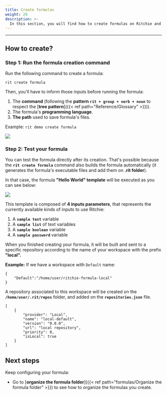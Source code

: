 ```yaml
---
title: Create formulas
weight: 29
description: >-
  In this section, you will find how to create formulas on Ritchie and test them.
---
```


---

## **How to create?**

### **Step 1: Run the formula creation command**

Run the following command to create a formula:

```text
rit create formula
```

Then, you'll have to inform those inputs before running the formula:

1. The **command** (following the **pattern `rit + group + verb + noun`** to respect the [**tree pattern**]({{< ref path="Reference/Glossary" >}})).
2. The formula's **programming language**.
3. **The path** used to save formula's files.

Example: `rit demo create formula`

![](/shared/rit_create_formula.gif)

### **Step 2: Test your formula**

You can test the formula directly after its creation. That's possible because the **`rit create formula`** command also builds the formula automatically (it generates the formula's executable files and add them on **.rit folder**).

In that case, the formula **"Hello World" template** will be executed as you can see below:

![](/shared/rit_demo_hello-world.gif)

This template is composed of **4 inputs parameters**, that represents the currently available kinds of inputs to use Ritchie:

1. A **`sample text`** variable
2. A **`sample list`** of text variables
3. A **`sample boolean`** variable
4. A **`sample password`** variable

When you finished creating your formula, it will be built and sent to a specific repository according to the name of your workspace with the prefix **"local".**

**Example:** If we have a workspace with `Default` name:

```text
{
    "Default":"/home/user/ritchie-formula-local"
}
```

A repository associated to this workspace will be created on the **`/home/user/.rit/repos`** folder, and added on the **`repositories.json`** file.

```text
[
	{
		"provider": "Local",
		"name": "local-default",
		"version": "0.0.0",
		"url": "local repository",
		"priority": 0,
		"isLocal": true
	}
]
```

## **Next steps**
Keep configuring your formula:
- Go to [**organize the formula folder**]({{< ref path="formulas/Organize the formula folder" >}}) to see how to organize the formulas you create.
